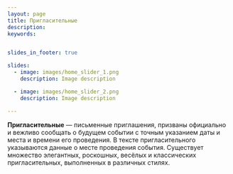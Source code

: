 ```yaml
---
layout: page
title: Пригласительные
description:
keywords:


slides_in_footer: true

slides:
  - image: images/home_slider_1.png
    description: Image description

  - image: images/home_slider_2.png
    description: Image description

---
```





**Пригласительные** — письменные приглашения, призваны официально и вежливо сообщать о будущем событии с точным указанием даты и места и времени его проведения. В тексте пригласительного указываются данные о месте проведения события. Существует множество элегантных, роскошных, весёлых и классических пригласительных, выполненных в различных стилях.
